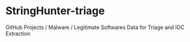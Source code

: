 # StringHunter-triage
GitHub Projects / Malware / Legitimate Softwares Data for Triage and IOC Extraction
